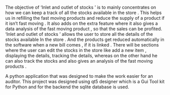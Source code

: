The objective of ‘Inlet and outlet of stocks ’ is to mainly concentrates on how we can keep a track of all the stocks available in the store . This helps us in refilling the fast moving 
products and reduce the supply of a product if it isn’t fast moving . It also adds on the extra feature where it also gives a data analysis of the fast moving product , so that the sales can 
be profited. ‘Inlet and outlet of stocks ’ allows the user to store all the details of the stocks available In the store . And the products get reduced automatically in the software when a 
new bill comes , if it is linked . There will be sections where the user can edit the stocks in the store like add a new item , displaying the details, tracking the details, whereas on the 
other hand he can also track the stocks and also gives an analysis of the fast moving products .

A python application that was designed to make the work easier for an auditor. This project was designed using qt5 designer which is a Gui Tool kit for Python and 
for the backend the sqlite database is used.
